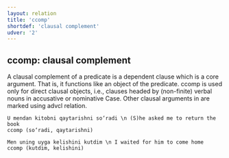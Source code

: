 ```yaml
---
layout: relation
title: 'ccomp'
shortdef: 'clausal complement'
udver: '2'
---
```


## ccomp: clausal complement
A clausal complement of a predicate is a dependent clause which is a core argument. That is, it functions like an object of the predicate.
ccomp is used only for direct clausal objects, i.e., clauses headed by (non-finite) verbal nouns in accusative or nominative Case. Other clausal arguments in are marked using advcl relation.

~~~ sdparse
U mendan kitobni qaytarishni so‘radi \n (S)he asked me to return the book
ccomp (so‘radi, qaytarishni)
~~~

~~~ sdparse
Men uning uyga kelishini kutdim \n I waited for him to come home 
ccomp (kutdim, kelishini)
~~~


<!-- Interlanguage links updated Po 11. listopadu 2024, 20:10:33 CET -->
